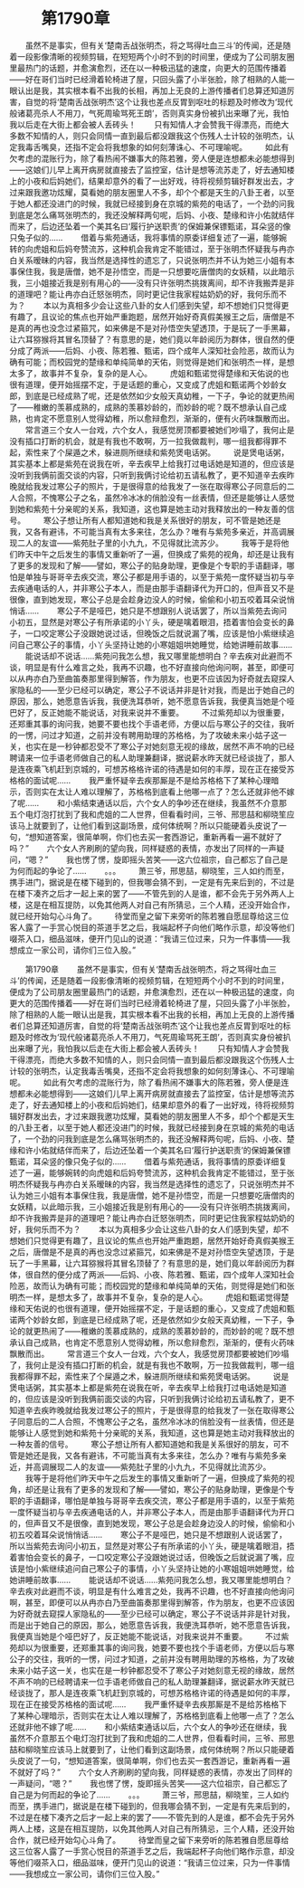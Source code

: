 # 　　第1790章 
　　虽然不是事实，但有关‘楚南舌战张明杰，将之骂得吐血三斗’的传闻，还是随着一段影像清晰的视频剪辑，在短短两个小时不到的时间里，便成为了公司朋友圈里最热门的话题，并愈演愈烈，还在以一种极迅猛的速度，向更大的范围传播着——好在哥们当时已经滑着轮椅进了屋，只回头露了小半张脸，除了相熟的人能一眼认出是我，其实根本看不出我的长相，再加上无良的上游传播者们总算还知道厉害，自觉的将‘楚南舌战张明杰’这个让我也差点反胃到呕吐的标题及时修改为‘现代般诸葛亮杀人不用刀，气死周瑜骂死王朗’，否则真实身份被扒出来曝了光，我怕我以后走在大街上都会被人丢砖头！
　　只有知情人才会赞我干得漂亮，而绝大多数不知情的人，则只会同情一直到最后都没跟我这个伤残人士计较的张明杰，认定我毒舌嘴臭，还指不定会将我想象的如何刻薄诛心、不可理喻呢。
　　如此有欠考虑的混账行为，除了看热闹不嫌事大的陈若雅，旁人便是连想都未必能想得到——这娘们儿早上离开病房就直接去了监控室，估计是想等流苏走了，好去通知楼上的小夜和后妈她们，结果却意外的看了一出好戏，待将视频剪辑好群发出去，才过来跟我邀功炫耀，莫看她的朋友圈里人不多，却个个都是天生的八卦王者，以至于她人都还没进门的时候，我就已经接到身在京城的紫苑的电话了，一个劲的问我到底是怎么痛骂张明杰的，我还没解释两句呢，后妈、小夜、楚缘和许小佑就结伴而来了，后边还坠着一个美其名曰‘履行护送职责’的保姆兼保镖甄诺，耳朵竖的像只兔子似的……
　　借着与紫苑通话，我将事情的原委详细复述了一遍，能够婉转的向虎姐和后妈夸赞流苏，这种机会我肯定不能错过，至于张明杰怀疑我与冉亦白关系暧昧的内容，我当然是选择性的遗忘了，只说张明杰并不认为她三小姐有本事保住我，我是唐僧，她不是孙悟空，而是一只想要吃唐僧肉的女妖精，以此暗示我，三小姐接近我是别有用心的——没有只许张明杰挑拨离间，却不许我搬弄是非的道理吧？能让冉亦白迁怒张明杰，同时更记住我家程姑奶奶的好，我何乐而不为？
　　本以为真相多少会让这些八卦的女人们感到失望，却不想她们只觉得更有趣了，且议论的焦点也开始严重跑题，居然开始好奇真假美猴王之后，唐僧是不是真的再也没念过紧箍咒，如来佛是不是对孙悟空失望透顶，于是玩了一手黑幕，让六耳猕猴将其冒名顶替了？有意思的是，她们竟以年龄阅历为群体，很自然的便分成了两派——后妈、小夜、陈若雅、甄诺，四个成年人深知社会险恶，故而认为确有可能；而校园党的楚缘和单纯简单的天佑，则觉得是她们和张明杰一样，是想太多了，故事并不复杂，复杂的是人心。
　　虎姐和甄诺觉得楚缘和天佑说的也很有道理，便开始摇摆不定，于是话题的重心，又变成了虎姐和甄诺两个妙龄女郎，到底是已经成熟了呢，还是依然如少女般天真幼稚，一下子，争论的就更热闹了——稚嫩的羡慕成熟的，成熟的羡慕妙龄的，而妙龄的呢？既不想承认自己成熟，也肯定不愿意别人觉得幼稚，所以愈辩愈烈，渐渐的，便有火药味飘散而出。
　　常言道三个女人一台戏，六个女人，我感觉房顶都要被她们吵塌了，我何止是没有插口打断的机会，就是有我也不敢啊，万一拉我做裁判，哪一组我都得罪不起，索性来了个屎遁之术，躲进厕所继续和紫苑煲电话粥。
　　说是煲电话粥，其实基本上都是紫苑在说我在听，辛去疾早上给我打过电话她是知道的，但应该是没听到我俩前面交谈的内容，只听到我俩讨论给初五请私教了，更不知道辛去疾昨晚就给我发过寒公子的照片，于是很得意的给我发了一张在取得寒公子同意后的二人合照，不愧寒公子之名，虽然冷冰冰的俏脸没有一丝表情，但还是能够让人感觉到她和紫苑十分亲昵的关系，我知道，这也算是她主动对我释放出的一种友善的信号。
　　寒公子想让所有人都知道她和我是关系很好的朋友，可不管是她还是我，又各有避讳，不可能当真有太多来往，怎么办？唯有与紫苑多亲近，并高调展现二人的友谊——紫苑肚子里的小九九，不见得就比流苏少。
　　我等于是将他们昨天中午之后发生的事情又重新听了一遍，但换成了紫苑的视角，却还是让我有了更多的发现和了解——譬如，寒公子的贴身助理，更像是个专职的手语翻译，哪怕是单独与哥哥辛去疾交流，寒公子都是用手语的，以至于紫苑一度怀疑当初与辛去疾通电话的人，并非寒公子本人，而是由那手语翻译代为开口的，但声音又不是很像，直到她发现，寒公子总是会趁身边没人的时候，偷偷和小初五咬着耳朵说悄悄话……
　　寒公子不是哑巴，她只是不想跟别人说话罢了，所以当紫苑去询问小初五，显然是对寒公子有所承诺的小丫头，硬是噙着眼泪，捂着害怕会变长的鼻子，一口咬定寒公子没跟她说过话，但晚饭之后就说漏了嘴，应该是怕小紫继续追问自己寒公子的事情，小丫头坚持让她的小寒姐姐哄她睡觉，给她讲睡前故事……
　　能说话却不说话……紫苑问我怎么想，我又哪里能想明白？辛去疾对此避而不谈，明显是有什么难言之处，我再不识趣，也不好直接向他询问啊，甚至，即便可以从冉亦白乃至曲笛奏那里得到解答，作为朋友，也更不应该因为好奇就去窥探人家隐私的——至少已经可以确定，寒公子不说话并非是针对我，而是出于她自己的原因，那么，她愿意告诉我，我便洗耳恭听，她不愿意告诉我，我便真当她是个哑巴好了，反正她能不能说话，对我来说并不重要。
　　不过紫苑却以为很重要，还郑重其事的询问我，她要不要也找个手语老师，方便以后与寒公子的交往，我听的一愣，问过才知道，之前并没有聘用助理的苏格格，为了攻破未来小姑子这一关，也实在是一秒钟都忍受不了寒公子对她刻意无视的缘故，居然不声不响的已经聘请来一位手语老师做自己的私人助理兼翻译，据说薪水昨天就已经谈拢了，那人是连夜乘飞机赶到京城的，可想苏格格许诺的待遇是如何的丰厚，现在正在接受苏格格的面试呢……
　　我严重怀疑辛去疾那厮是不是给苏格格下了某种心理暗示，否则实在太让人难以理解了，苏格格到底看上他哪一点了？怎么还就非他不嫁了呢……
　　和小紫结束通话以后，六个女人的争吵还在继续，我虽然不介意那五个电灯泡打扰到了我和虎姐的二人世界，但看看时间，三爷、邢思喆和柳晓笙应该马上就要到了，让他们看到这副场景，成何体统啊？所以只能硬着头皮说了一句，“想知道答案，很简单啊，你们也去买一套西游记，重新再看一遍不就好了吗？”
　　六个女人齐刷刷的望向我，同样疑惑的表情，亦发出了同样的一声疑问，“嗯？”
　　我也愣了愣，旋即摇头苦笑——这六位祖宗，自己都忘了自己是为何而起的争论了……
　　。。。
　　萧三爷，邢思喆，柳晓笙，三人如约而至，携手进门，据说是在楼下碰到的，但我哪会猜不到，一定是有先来后到的，不过是在楼下凑齐之后才一起上来的罢了——不管先到的人是谁，都不会先于另外两人上楼，这是在相互提防，以免其他两人对自己有所猜忌，三个人精，还没开始合作，就已经开始勾心斗角了。
　　待堂而皇之留下来旁听的陈若雅自愿屈尊给这三位客人露了一手赏心悦目的茶道手艺之后，我端起杯子向他们略作示意，却没等他们啜茶入口，细品滋味，便开门见山的说道：“我请三位过来，只为一件事情——我想成立一家公司，请你们三位入股。”

　　第1790章 
　　虽然不是事实，但有关‘楚南舌战张明杰，将之骂得吐血三斗’的传闻，还是随着一段影像清晰的视频剪辑，在短短两个小时不到的时间里，便成为了公司朋友圈里最热门的话题，并愈演愈烈，还在以一种极迅猛的速度，向更大的范围传播着——好在哥们当时已经滑着轮椅进了屋，只回头露了小半张脸，除了相熟的人能一眼认出是我，其实根本看不出我的长相，再加上无良的上游传播者们总算还知道厉害，自觉的将‘楚南舌战张明杰’这个让我也差点反胃到呕吐的标题及时修改为‘现代般诸葛亮杀人不用刀，气死周瑜骂死王朗’，否则真实身份被扒出来曝了光，我怕我以后走在大街上都会被人丢砖头！
　　只有知情人才会赞我干得漂亮，而绝大多数不知情的人，则只会同情一直到最后都没跟我这个伤残人士计较的张明杰，认定我毒舌嘴臭，还指不定会将我想象的如何刻薄诛心、不可理喻呢。
　　如此有欠考虑的混账行为，除了看热闹不嫌事大的陈若雅，旁人便是连想都未必能想得到——这娘们儿早上离开病房就直接去了监控室，估计是想等流苏走了，好去通知楼上的小夜和后妈她们，结果却意外的看了一出好戏，待将视频剪辑好群发出去，才过来跟我邀功炫耀，莫看她的朋友圈里人不多，却个个都是天生的八卦王者，以至于她人都还没进门的时候，我就已经接到身在京城的紫苑的电话了，一个劲的问我到底是怎么痛骂张明杰的，我还没解释两句呢，后妈、小夜、楚缘和许小佑就结伴而来了，后边还坠着一个美其名曰‘履行护送职责’的保姆兼保镖甄诺，耳朵竖的像只兔子似的……
　　借着与紫苑通话，我将事情的原委详细复述了一遍，能够婉转的向虎姐和后妈夸赞流苏，这种机会我肯定不能错过，至于张明杰怀疑我与冉亦白关系暧昧的内容，我当然是选择性的遗忘了，只说张明杰并不认为她三小姐有本事保住我，我是唐僧，她不是孙悟空，而是一只想要吃唐僧肉的女妖精，以此暗示我，三小姐接近我是别有用心的——没有只许张明杰挑拨离间，却不许我搬弄是非的道理吧？能让冉亦白迁怒张明杰，同时更记住我家程姑奶奶的好，我何乐而不为？
　　本以为真相多少会让这些八卦的女人们感到失望，却不想她们只觉得更有趣了，且议论的焦点也开始严重跑题，居然开始好奇真假美猴王之后，唐僧是不是真的再也没念过紧箍咒，如来佛是不是对孙悟空失望透顶，于是玩了一手黑幕，让六耳猕猴将其冒名顶替了？有意思的是，她们竟以年龄阅历为群体，很自然的便分成了两派——后妈、小夜、陈若雅、甄诺，四个成年人深知社会险恶，故而认为确有可能；而校园党的楚缘和单纯简单的天佑，则觉得是她们和张明杰一样，是想太多了，故事并不复杂，复杂的是人心。
　　虎姐和甄诺觉得楚缘和天佑说的也很有道理，便开始摇摆不定，于是话题的重心，又变成了虎姐和甄诺两个妙龄女郎，到底是已经成熟了呢，还是依然如少女般天真幼稚，一下子，争论的就更热闹了——稚嫩的羡慕成熟的，成熟的羡慕妙龄的，而妙龄的呢？既不想承认自己成熟，也肯定不愿意别人觉得幼稚，所以愈辩愈烈，渐渐的，便有火药味飘散而出。
　　常言道三个女人一台戏，六个女人，我感觉房顶都要被她们吵塌了，我何止是没有插口打断的机会，就是有我也不敢啊，万一拉我做裁判，哪一组我都得罪不起，索性来了个屎遁之术，躲进厕所继续和紫苑煲电话粥。
　　说是煲电话粥，其实基本上都是紫苑在说我在听，辛去疾早上给我打过电话她是知道的，但应该是没听到我俩前面交谈的内容，只听到我俩讨论给初五请私教了，更不知道辛去疾昨晚就给我发过寒公子的照片，于是很得意的给我发了一张在取得寒公子同意后的二人合照，不愧寒公子之名，虽然冷冰冰的俏脸没有一丝表情，但还是能够让人感觉到她和紫苑十分亲昵的关系，我知道，这也算是她主动对我释放出的一种友善的信号。
　　寒公子想让所有人都知道她和我是关系很好的朋友，可不管是她还是我，又各有避讳，不可能当真有太多来往，怎么办？唯有与紫苑多亲近，并高调展现二人的友谊——紫苑肚子里的小九九，不见得就比流苏少。
　　我等于是将他们昨天中午之后发生的事情又重新听了一遍，但换成了紫苑的视角，却还是让我有了更多的发现和了解——譬如，寒公子的贴身助理，更像是个专职的手语翻译，哪怕是单独与哥哥辛去疾交流，寒公子都是用手语的，以至于紫苑一度怀疑当初与辛去疾通电话的人，并非寒公子本人，而是由那手语翻译代为开口的，但声音又不是很像，直到她发现，寒公子总是会趁身边没人的时候，偷偷和小初五咬着耳朵说悄悄话……
　　寒公子不是哑巴，她只是不想跟别人说话罢了，所以当紫苑去询问小初五，显然是对寒公子有所承诺的小丫头，硬是噙着眼泪，捂着害怕会变长的鼻子，一口咬定寒公子没跟她说过话，但晚饭之后就说漏了嘴，应该是怕小紫继续追问自己寒公子的事情，小丫头坚持让她的小寒姐姐哄她睡觉，给她讲睡前故事……
　　能说话却不说话……紫苑问我怎么想，我又哪里能想明白？辛去疾对此避而不谈，明显是有什么难言之处，我再不识趣，也不好直接向他询问啊，甚至，即便可以从冉亦白乃至曲笛奏那里得到解答，作为朋友，也更不应该因为好奇就去窥探人家隐私的——至少已经可以确定，寒公子不说话并非是针对我，而是出于她自己的原因，那么，她愿意告诉我，我便洗耳恭听，她不愿意告诉我，我便真当她是个哑巴好了，反正她能不能说话，对我来说并不重要。
　　不过紫苑却以为很重要，还郑重其事的询问我，她要不要也找个手语老师，方便以后与寒公子的交往，我听的一愣，问过才知道，之前并没有聘用助理的苏格格，为了攻破未来小姑子这一关，也实在是一秒钟都忍受不了寒公子对她刻意无视的缘故，居然不声不响的已经聘请来一位手语老师做自己的私人助理兼翻译，据说薪水昨天就已经谈拢了，那人是连夜乘飞机赶到京城的，可想苏格格许诺的待遇是如何的丰厚，现在正在接受苏格格的面试呢……
　　我严重怀疑辛去疾那厮是不是给苏格格下了某种心理暗示，否则实在太让人难以理解了，苏格格到底看上他哪一点了？怎么还就非他不嫁了呢……
　　和小紫结束通话以后，六个女人的争吵还在继续，我虽然不介意那五个电灯泡打扰到了我和虎姐的二人世界，但看看时间，三爷、邢思喆和柳晓笙应该马上就要到了，让他们看到这副场景，成何体统啊？所以只能硬着头皮说了一句，“想知道答案，很简单啊，你们也去买一套西游记，重新再看一遍不就好了吗？”
　　六个女人齐刷刷的望向我，同样疑惑的表情，亦发出了同样的一声疑问，“嗯？”
　　我也愣了愣，旋即摇头苦笑——这六位祖宗，自己都忘了自己是为何而起的争论了……
　　。。。
　　萧三爷，邢思喆，柳晓笙，三人如约而至，携手进门，据说是在楼下碰到的，但我哪会猜不到，一定是有先来后到的，不过是在楼下凑齐之后才一起上来的罢了——不管先到的人是谁，都不会先于另外两人上楼，这是在相互提防，以免其他两人对自己有所猜忌，三个人精，还没开始合作，就已经开始勾心斗角了。
　　待堂而皇之留下来旁听的陈若雅自愿屈尊给这三位客人露了一手赏心悦目的茶道手艺之后，我端起杯子向他们略作示意，却没等他们啜茶入口，细品滋味，便开门见山的说道：“我请三位过来，只为一件事情——我想成立一家公司，请你们三位入股。”
